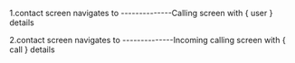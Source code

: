 1.contact screen navigates to --------------Calling screen
with { user } details

2.contact screen navigates to --------------Incoming calling screen
 with { call } details